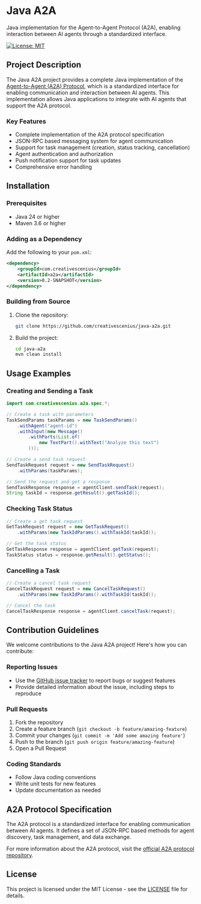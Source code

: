 # Java A2A

Java implementation for the Agent-to-Agent Protocol (A2A), enabling interaction between AI agents through a standardized interface.

[![License: MIT](https://img.shields.io/badge/License-MIT-yellow.svg)](https://opensource.org/licenses/MIT)

## Project Description

The Java A2A project provides a complete Java implementation of the [Agent-to-Agent (A2A) Protocol](https://github.com/google/A2A), which is a standardized interface for enabling communication and interaction between AI agents. This implementation allows Java applications to integrate with AI agents that support the A2A protocol.

### Key Features

- Complete implementation of the A2A protocol specification
- JSON-RPC based messaging system for agent communication
- Support for task management (creation, status tracking, cancellation)
- Agent authentication and authorization
- Push notification support for task updates
- Comprehensive error handling

## Installation

### Prerequisites

- Java 24 or higher
- Maven 3.6 or higher

### Adding as a Dependency

Add the following to your `pom.xml`:

```xml
<dependency>
    <groupId>com.creativescenius</groupId>
    <artifactId>a2a</artifactId>
    <version>0.2-SNAPSHOT</version>
</dependency>
```

### Building from Source

1. Clone the repository:
   ```bash
   git clone https://github.com/creativescenius/java-a2a.git
   ```

2. Build the project:
   ```bash
   cd java-a2a
   mvn clean install
   ```

## Usage Examples

### Creating and Sending a Task

```java
import com.creativescenius.a2a.spec.*;

// Create a task with parameters
TaskSendParams taskParams = new TaskSendParams()
    .withAgent("agent-id")
    .withInput(new Message()
        .withParts(List.of(
            new TextPart().withText("Analyze this text")
        )));

// Create a send task request
SendTaskRequest request = new SendTaskRequest()
    .withParams(taskParams);

// Send the request and get a response
SendTaskResponse response = agentClient.sendTask(request);
String taskId = response.getResult().getTaskId();
```

### Checking Task Status

```java
// Create a get task request
GetTaskRequest request = new GetTaskRequest()
    .withParams(new TaskIdParams().withTaskId(taskId));

// Get the task status
GetTaskResponse response = agentClient.getTask(request);
TaskStatus status = response.getResult().getStatus();
```

### Cancelling a Task

```java
// Create a cancel task request
CancelTaskRequest request = new CancelTaskRequest()
    .withParams(new TaskIdParams().withTaskId(taskId));

// Cancel the task
CancelTaskResponse response = agentClient.cancelTask(request);
```

## Contribution Guidelines

We welcome contributions to the Java A2A project! Here's how you can contribute:

### Reporting Issues

- Use the [GitHub issue tracker](https://github.com/creativescenius/java-a2a/issues) to report bugs or suggest features
- Provide detailed information about the issue, including steps to reproduce

### Pull Requests

1. Fork the repository
2. Create a feature branch (`git checkout -b feature/amazing-feature`)
3. Commit your changes (`git commit -m 'Add some amazing feature'`)
4. Push to the branch (`git push origin feature/amazing-feature`)
5. Open a Pull Request

### Coding Standards

- Follow Java coding conventions
- Write unit tests for new features
- Update documentation as needed

## A2A Protocol Specification

The A2A protocol is a standardized interface for enabling communication between AI agents. It defines a set of JSON-RPC based methods for agent discovery, task management, and data exchange.

For more information about the A2A protocol, visit the [official A2A protocol repository](https://github.com/google/A2A).

## License

This project is licensed under the MIT License - see the [LICENSE](LICENSE) file for details.
